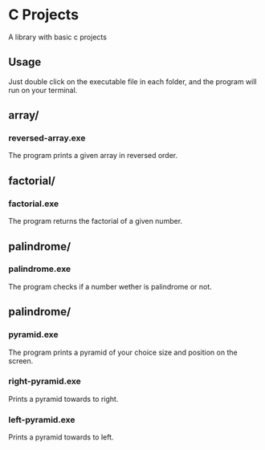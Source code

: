 # C Projects
A library with basic c projects

## Usage
Just double click on the executable file in each folder, and the program will run on your terminal.

## array/
### reversed-array.exe
The program prints a given array in reversed order.

## factorial/
### factorial.exe
The program returns the factorial of a given number.

## palindrome/
### palindrome.exe
The program checks if a number wether is palindrome or not.

## palindrome/
### pyramid.exe
The program prints a pyramid of your choice size and position on the screen.
### right-pyramid.exe
Prints a pyramid towards to right.
### left-pyramid.exe
Prints a pyramid towards to left.